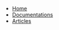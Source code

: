 <!-- docs/_sidebar.md -->

* [Home](/)
* [Documentations](https://jeanmgirard.github.io/docs/subjects/)
* [Articles](/articles/README.md)
